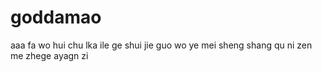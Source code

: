 # goddamao

aaa
fa wo hui chu lka ile ge shui
jie guo wo ye mei sheng shang qu ni 
zen me zhege ayagn zi

